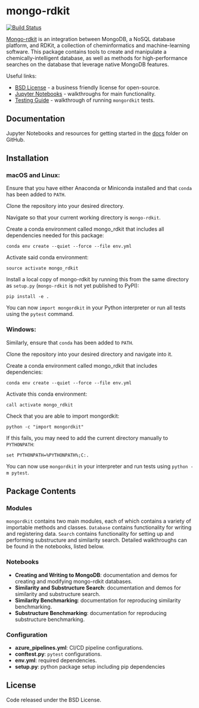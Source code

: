 # mongo-rdkit
[![Build Status](https://dev.azure.com/cwzou/mongo-rdkit/_apis/build/status/rdkit.mongo-rdkit?branchName=master)](https://dev.azure.com/cwzou/mongo-rdkit/_build/latest?definitionId=1&branchName=master)

<a href="https://github.com/rdkit/mongo-rdkit">Mongo-rdkit</a> is an integration between MongoDB, 
a NoSQL database platform, and RDKit, a collection of cheminformatics and machine-learning software.
This package contains tools to create and manipulate a chemically-intelligent database, as well as
methods for high-performance searches on the database that leverage native MongoDB features.

Useful links: 
* [BSD License](https://github.com/rdkit/mongo-rdkit/blob/master/LICENSE) - a business friendly license for open-source.
* [Jupyter Notebooks](https://github.com/rdkit/mongo-rdkit/tree/master/docs) - walkthroughs for main functionality.
* [Testing Guide](https://github.com/rdkit/mongo-rdkit/blob/master/docs/testing.md) - walkthrough of running `mongordkit` tests.

## Documentation
Jupyter Notebooks and resources for getting started in the [docs](https://github.com/rdkit/mongo-rdkit/tree/master/docs) 
folder on GitHub.

## Installation

### macOS and Linux:
Ensure that you have either Anaconda or Miniconda installed and that `conda` has been added to `PATH`.

Clone the repository into your desired directory.

Navigate so that your current working directory is `mongo-rdkit`.

Create a conda environment called mongo_rdkit that includes all dependencies needed for this package: 
```
conda env create --quiet --force --file env.yml
```
Activate said conda environment:
```
source activate mongo_rdkit
```
Install a local copy of mongo-rdkit by running this from the same directory as `setup.py` (`mongo-rdkit` is not yet published to PyPI):
```
pip install -e .
```

You can now `import mongordkit` in your Python interpreter or run all tests using the `pytest` command.

### Windows:
Similarly, ensure that `conda` has been added to `PATH`.

Clone the repository into your desired directory and navigate into it.

Create a conda environment called mongo_rdkit that includes dependencies:
```
conda env create --quiet --force --file env.yml
```
Activate this conda environment: 
```
call activate mongo_rdkit
```
Check that you are able to import mongordkit:
```
python -c "import mongordkit"
```
If this fails, you may need to add the current directory manually to `PYTHONPATH`:
```
set PYTHONPATH=%PYTHONPATH%;C:.
```
You can now use `mongordkit` in your interpreter and run tests using `python -m pytest`.
## Package Contents
### Modules
`mongordkit` contains two main modules, each of which contains a variety of importable methods and classes.
`Database` contains functionality for writing and registering data. `Search` contains functionality for setting up and performing
substructure and similarity search. Detailed walkthroughs can be found in the notebooks, listed below.

### Notebooks
- **Creating and Writing to MongoDB**: documentation and demos for creating and modifying mongo-rdkit databases.
- **Similarity and Substructure Search**: documentation and demos for similarity and substructure search.
- **Similarity Benchmarking**: documentation for reproducing similarity benchmarking.
- **Substructure Benchmarking**: documentation for reproducing substructure benchmarking.

### Configuration
- **azure_pipelines.yml**: CI/CD pipeline configurations.
- **conftest.py**: `pytest` configurations.
- **env.yml**: required dependencies.
- **setup.py**: python package setup including pip dependencies

## License
Code released under the BSD License.
